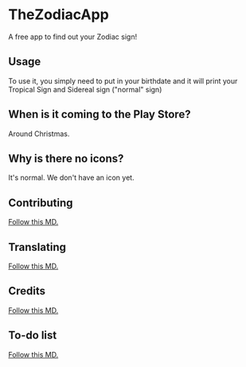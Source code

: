 # TheZodiacApp
A free app to find out your Zodiac sign!

## Usage

To use it, you simply need to put in your birthdate and it will print your Tropical Sign and Sidereal sign ("normal" sign)

## When is it coming to the Play Store?
Around Christmas.

## Why is there no icons?
It's normal. We don't have an icon yet.

## Contributing
[Follow this MD.](CONTRIBUTING.md)

## Translating
[Follow this MD.](TRANSLATE.md)

## Credits
[Follow this MD.](CREDITS.md)

## To-do list
[Follow this MD.](TODO.md)
